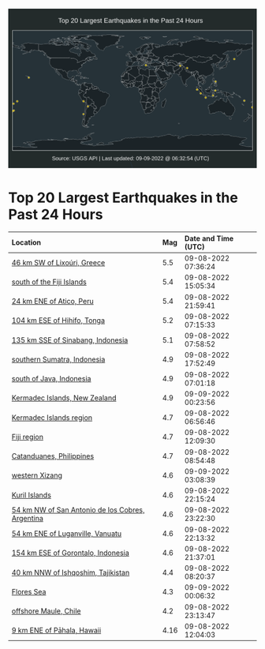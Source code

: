 ![Map](./map.png)

# Top 20 Largest Earthquakes in the Past 24 Hours

| Location | Mag | Date and Time (UTC) |
|:---|:---|:---|
| [46 km SW of Lixoúri, Greece](https://earthquake.usgs.gov/earthquakes/eventpage/us6000ii2v) | 5.5 | 09-08-2022 07:36:24 |
| [south of the Fiji Islands](https://earthquake.usgs.gov/earthquakes/eventpage/us6000ii6j) | 5.4 | 09-08-2022 15:05:34 |
| [24 km ENE of Atico, Peru](https://earthquake.usgs.gov/earthquakes/eventpage/us6000iiai) | 5.4 | 09-08-2022 21:59:41 |
| [104 km ESE of Hihifo, Tonga](https://earthquake.usgs.gov/earthquakes/eventpage/us6000ii2q) | 5.2 | 09-08-2022 07:15:33 |
| [135 km SSE of Sinabang, Indonesia](https://earthquake.usgs.gov/earthquakes/eventpage/us6000ii32) | 5.1 | 09-08-2022 07:58:52 |
| [southern Sumatra, Indonesia](https://earthquake.usgs.gov/earthquakes/eventpage/us6000ii8h) | 4.9 | 09-08-2022 17:52:49 |
| [south of Java, Indonesia](https://earthquake.usgs.gov/earthquakes/eventpage/us6000ii2m) | 4.9 | 09-08-2022 07:01:18 |
| [Kermadec Islands, New Zealand](https://earthquake.usgs.gov/earthquakes/eventpage/us6000iibp) | 4.9 | 09-09-2022 00:23:56 |
| [Kermadec Islands region](https://earthquake.usgs.gov/earthquakes/eventpage/us6000ii2j) | 4.7 | 09-08-2022 06:56:46 |
| [Fiji region](https://earthquake.usgs.gov/earthquakes/eventpage/us6000ii4h) | 4.7 | 09-08-2022 12:09:30 |
| [Catanduanes, Philippines](https://earthquake.usgs.gov/earthquakes/eventpage/us6000ii3e) | 4.7 | 09-08-2022 08:54:48 |
| [western Xizang](https://earthquake.usgs.gov/earthquakes/eventpage/us6000iibx) | 4.6 | 09-09-2022 03:08:39 |
| [Kuril Islands](https://earthquake.usgs.gov/earthquakes/eventpage/us6000iiat) | 4.6 | 09-08-2022 22:15:24 |
| [54 km NW of San Antonio de los Cobres, Argentina](https://earthquake.usgs.gov/earthquakes/eventpage/us6000iib6) | 4.6 | 09-08-2022 23:22:30 |
| [54 km ENE of Luganville, Vanuatu](https://earthquake.usgs.gov/earthquakes/eventpage/us6000iias) | 4.6 | 09-08-2022 22:13:32 |
| [154 km ESE of Gorontalo, Indonesia](https://earthquake.usgs.gov/earthquakes/eventpage/us6000iia2) | 4.6 | 09-08-2022 21:37:01 |
| [40 km NNW of Ishqoshim, Tajikistan](https://earthquake.usgs.gov/earthquakes/eventpage/us6000ii38) | 4.4 | 09-08-2022 08:20:37 |
| [Flores Sea](https://earthquake.usgs.gov/earthquakes/eventpage/us6000iib9) | 4.3 | 09-09-2022 00:06:32 |
| [offshore Maule, Chile](https://earthquake.usgs.gov/earthquakes/eventpage/us6000iib5) | 4.2 | 09-08-2022 23:13:47 |
| [9 km ENE of Pāhala, Hawaii](https://earthquake.usgs.gov/earthquakes/eventpage/hv73134327) | 4.16 | 09-08-2022 12:04:03 |
